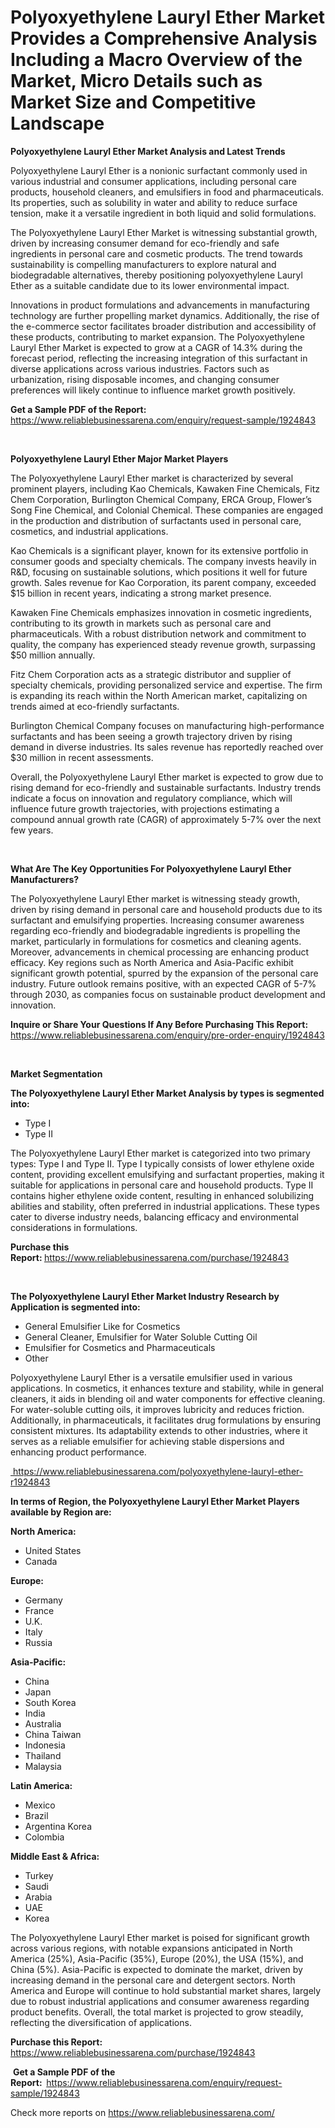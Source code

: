 <p><h1>Polyoxyethylene Lauryl Ether Market Provides a Comprehensive Analysis Including a Macro Overview of the Market, Micro Details such as Market Size and Competitive Landscape</h1></p><p><strong>Polyoxyethylene Lauryl Ether Market Analysis and Latest Trends</strong></p>
<p><p>Polyoxyethylene Lauryl Ether is a nonionic surfactant commonly used in various industrial and consumer applications, including personal care products, household cleaners, and emulsifiers in food and pharmaceuticals. Its properties, such as solubility in water and ability to reduce surface tension, make it a versatile ingredient in both liquid and solid formulations.</p><p>The Polyoxyethylene Lauryl Ether Market is witnessing substantial growth, driven by increasing consumer demand for eco-friendly and safe ingredients in personal care and cosmetic products. The trend towards sustainability is compelling manufacturers to explore natural and biodegradable alternatives, thereby positioning polyoxyethylene Lauryl Ether as a suitable candidate due to its lower environmental impact.</p><p>Innovations in product formulations and advancements in manufacturing technology are further propelling market dynamics. Additionally, the rise of the e-commerce sector facilitates broader distribution and accessibility of these products, contributing to market expansion. The Polyoxyethylene Lauryl Ether Market is expected to grow at a CAGR of 14.3% during the forecast period, reflecting the increasing integration of this surfactant in diverse applications across various industries. Factors such as urbanization, rising disposable incomes, and changing consumer preferences will likely continue to influence market growth positively.</p></p>
<p><strong>Get a Sample PDF of the Report:&nbsp;</strong> <a href="https://www.reliablebusinessarena.com/enquiry/request-sample/1924843?utm_campaign=1902&utm_medium=2&utm_source=Github&utm_content=ia&utm_term=14012025&utm_id=polyoxyethylene-lauryl-ether">https://www.reliablebusinessarena.com/enquiry/request-sample/1924843</a></p>
<p>&nbsp;</p>
<p><strong>Polyoxyethylene Lauryl Ether Major Market Players</strong></p>
<p><p>The Polyoxyethylene Lauryl Ether market is characterized by several prominent players, including Kao Chemicals, Kawaken Fine Chemicals, Fitz Chem Corporation, Burlington Chemical Company, ERCA Group, Flower’s Song Fine Chemical, and Colonial Chemical. These companies are engaged in the production and distribution of surfactants used in personal care, cosmetics, and industrial applications.</p><p>Kao Chemicals is a significant player, known for its extensive portfolio in consumer goods and specialty chemicals. The company invests heavily in R&D, focusing on sustainable solutions, which positions it well for future growth. Sales revenue for Kao Corporation, its parent company, exceeded $15 billion in recent years, indicating a strong market presence.</p><p>Kawaken Fine Chemicals emphasizes innovation in cosmetic ingredients, contributing to its growth in markets such as personal care and pharmaceuticals. With a robust distribution network and commitment to quality, the company has experienced steady revenue growth, surpassing $50 million annually.</p><p>Fitz Chem Corporation acts as a strategic distributor and supplier of specialty chemicals, providing personalized service and expertise. The firm is expanding its reach within the North American market, capitalizing on trends aimed at eco-friendly surfactants.</p><p>Burlington Chemical Company focuses on manufacturing high-performance surfactants and has been seeing a growth trajectory driven by rising demand in diverse industries. Its sales revenue has reportedly reached over $30 million in recent assessments.</p><p>Overall, the Polyoxyethylene Lauryl Ether market is expected to grow due to rising demand for eco-friendly and sustainable surfactants. Industry trends indicate a focus on innovation and regulatory compliance, which will influence future growth trajectories, with projections estimating a compound annual growth rate (CAGR) of approximately 5-7% over the next few years.</p></p>
<p>&nbsp;</p>
<p><strong>What Are The Key Opportunities For Polyoxyethylene Lauryl Ether Manufacturers?</strong></p>
<p><p>The Polyoxyethylene Lauryl Ether market is witnessing steady growth, driven by rising demand in personal care and household products due to its surfactant and emulsifying properties. Increasing consumer awareness regarding eco-friendly and biodegradable ingredients is propelling the market, particularly in formulations for cosmetics and cleaning agents. Moreover, advancements in chemical processing are enhancing product efficacy. Key regions such as North America and Asia-Pacific exhibit significant growth potential, spurred by the expansion of the personal care industry. Future outlook remains positive, with an expected CAGR of 5-7% through 2030, as companies focus on sustainable product development and innovation.</p></p>
<p><strong>Inquire or Share Your Questions If Any Before Purchasing This Report:</strong> <a href="https://www.reliablebusinessarena.com/enquiry/pre-order-enquiry/1924843?utm_campaign=1902&utm_medium=2&utm_source=Github&utm_content=ia&utm_term=14012025&utm_id=polyoxyethylene-lauryl-ether">https://www.reliablebusinessarena.com/enquiry/pre-order-enquiry/1924843</a></p>
<p>&nbsp;</p>
<p><strong>Market Segmentation</strong></p>
<p><strong>The Polyoxyethylene Lauryl Ether Market Analysis by types is segmented into:</strong></p>
<p><ul><li>Type I</li><li>Type II</li></ul></p>
<p><p>The Polyoxyethylene Lauryl Ether market is categorized into two primary types: Type I and Type II. Type I typically consists of lower ethylene oxide content, providing excellent emulsifying and surfactant properties, making it suitable for applications in personal care and household products. Type II contains higher ethylene oxide content, resulting in enhanced solubilizing abilities and stability, often preferred in industrial applications. These types cater to diverse industry needs, balancing efficacy and environmental considerations in formulations.</p></p>
<p><strong>Purchase this Report:&nbsp;</strong><a href="https://www.reliablebusinessarena.com/purchase/1924843?utm_campaign=1902&utm_medium=2&utm_source=Github&utm_content=ia&utm_term=14012025&utm_id=polyoxyethylene-lauryl-ether">https://www.reliablebusinessarena.com/purchase/1924843</a></p>
<p>&nbsp;</p>
<p><strong>The Polyoxyethylene Lauryl Ether Market Industry Research by Application is segmented into:</strong></p>
<p><ul><li>General Emulsifier Like for Cosmetics</li><li>General Cleaner, Emulsifier for Water Soluble Cutting Oil</li><li>Emulsifier for Cosmetics and Pharmaceuticals</li><li>Other</li></ul></p>
<p><p>Polyoxyethylene Lauryl Ether is a versatile emulsifier used in various applications. In cosmetics, it enhances texture and stability, while in general cleaners, it aids in blending oil and water components for effective cleaning. For water-soluble cutting oils, it improves lubricity and reduces friction. Additionally, in pharmaceuticals, it facilitates drug formulations by ensuring consistent mixtures. Its adaptability extends to other industries, where it serves as a reliable emulsifier for achieving stable dispersions and enhancing product performance.</p></p>
<p><a href="https://www.reliablebusinessarena.com/polyoxyethylene-lauryl-ether-r1924843?utm_campaign=1902&utm_medium=2&utm_source=Github&utm_content=ia&utm_term=14012025&utm_id=polyoxyethylene-lauryl-ether">&nbsp;https://www.reliablebusinessarena.com/polyoxyethylene-lauryl-ether-r1924843</a></p>
<p><strong>In terms of Region, the Polyoxyethylene Lauryl Ether Market Players available by Region are:</strong></p>
<p>
    <p> <strong> North America: </strong>
        <ul>
            <li>United States</li>
            <li>Canada</li>
        </ul>
        </p> 
    <p> <strong> Europe: </strong>
        <ul>
            <li>Germany</li>
            <li>France</li>
            <li>U.K.</li>
            <li>Italy</li>
            <li>Russia</li>
        </ul>
        </p> 
    <p> <strong> Asia-Pacific: </strong>
        <ul>
            <li>China</li>
            <li>Japan</li>
            <li>South Korea</li>
            <li>India</li>
            <li>Australia</li>
            <li>China Taiwan</li>
            <li>Indonesia</li>
            <li>Thailand</li>
            <li>Malaysia</li>
        </ul>
        </p> 
    <p> <strong> Latin America: </strong>
        <ul>
            <li>Mexico</li>
            <li>Brazil</li>
            <li>Argentina Korea</li>
            <li>Colombia</li>
        </ul>
        </p> 
    <p> <strong> Middle East & Africa: </strong>
        <ul>
            <li>Turkey</li>
            <li>Saudi</li>
            <li>Arabia</li>
            <li>UAE</li>
            <li>Korea</li>
        </ul>
    </p>
    </p>
<p><p>The Polyoxyethylene Lauryl Ether market is poised for significant growth across various regions, with notable expansions anticipated in North America (25%), Asia-Pacific (35%), Europe (20%), the USA (15%), and China (5%). Asia-Pacific is expected to dominate the market, driven by increasing demand in the personal care and detergent sectors. North America and Europe will continue to hold substantial market shares, largely due to robust industrial applications and consumer awareness regarding product benefits. Overall, the total market is projected to grow steadily, reflecting the diversification of applications.</p></p>
<p><strong>Purchase this Report: </strong><a href="https://www.reliablebusinessarena.com/purchase/1924843?utm_campaign=1902&utm_medium=2&utm_source=Github&utm_content=ia&utm_term=14012025&utm_id=polyoxyethylene-lauryl-ether">https://www.reliablebusinessarena.com/purchase/1924843</a></p>
<p>&nbsp;<strong>Get a Sample PDF of the Report:&nbsp;&nbsp;</strong><a href="https://www.reliablebusinessarena.com/enquiry/request-sample/1924843?utm_campaign=1902&utm_medium=2&utm_source=Github&utm_content=ia&utm_term=14012025&utm_id=polyoxyethylene-lauryl-ether">https://www.reliablebusinessarena.com/enquiry/request-sample/1924843</a></p>
<p><strong></strong></p>
<p>Check more reports on <a href="https://www.reliablebusinessarena.com/?utm_campaign=1902&utm_medium=2&utm_source=Github&utm_content=ia&utm_term=14012025&utm_id=polyoxyethylene-lauryl-ether">https://www.reliablebusinessarena.com/</a></p>
